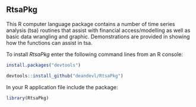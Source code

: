 ## RtsaPkg

This R computer language package contains a number of time series analysis (tsa) routines that assist with financial access/modelling as well as basic data wrangling and graphic.  Demonstrations are provided in showing how the functions can assist in tsa. 

To install *RtsaPkg* enter the following command lines from an R console:

```R
install.packages("devtools")
```

```R
devtools::install_github("deandevl/RtsaPkg")
```

In your R application file include the package:

```R
library(RtsaPkg)
```

